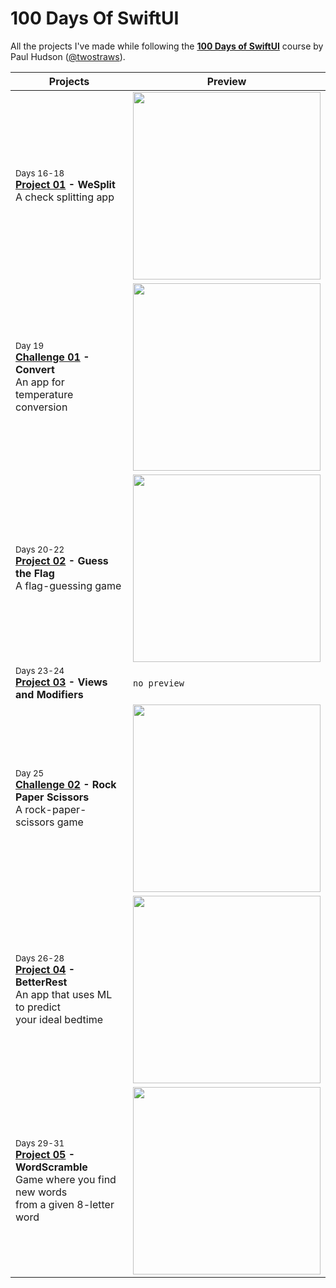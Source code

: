 # 100 Days Of SwiftUI
All the projects I've made while following the [**100 Days of SwiftUI**](https://www.hackingwithswift.com/100/swiftui) course by Paul Hudson ([@twostraws](https://github.com/twostraws)).

Projects | Preview
--- | ---
<sub>Days 16-18</sub> <br> **[Project 01](P01-WeSplit) - WeSplit** <br> A check splitting app | <img src="https://user-images.githubusercontent.com/23068820/187034737-85e93148-f0b0-4557-a9af-e906c239106d.png" width="300">
<sub>Day 19</sub> <br> **[Challenge 01](C01-Convert) - Convert** <br> An app for temperature conversion | <img src="https://user-images.githubusercontent.com/23068820/187061843-9bbf6b81-2a16-4a3a-b66b-ddaef8d55b8b.png" width="300">
<sub>Days 20-22</sub> <br> **[Project 02](P02-GuessTheFlag) - Guess the Flag** <br> A flag-guessing game | <img src="https://user-images.githubusercontent.com/23068820/187620496-34a85f8e-816c-4dfb-8a74-46940122e080.png" width="300">
<sub>Days 23-24</sub> <br> **[Project 03](P03-ViewsAndModifiers) - Views and Modifiers** | `no preview`
<sub>Day 25</sub> <br> **[Challenge 02](C02-RPS) - Rock Paper Scissors** <br> A rock-paper-scissors game | <img src="https://user-images.githubusercontent.com/23068820/188308901-f2df71a6-3b96-4f5c-a145-44f327274ee7.png" width="300">
<sub>Days 26-28</sub> <br> **[Project 04](P04-BetterRest) - BetterRest** <br> An app that uses ML to predict <br> your ideal bedtime | <img src="https://user-images.githubusercontent.com/23068820/189107328-4d7d2596-1980-4f30-901a-022dcf5c8334.png" width="300">
<sub>Days 29-31</sub> <br> **[Project 05](P05-WordScramble) - WordScramble** <br> Game where you find new words <br> from a given 8-letter word | <img src="https://user-images.githubusercontent.com/23068820/190365098-63981ab3-dcff-40c3-8436-d2fd3b033baf.png" width="300">
